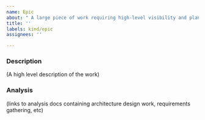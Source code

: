 ```yaml
---
name: Epic
about: " A large piece of work requiring high-level visibility and planning"
title: ''
labels: kind/epic
assignees: ''

---
```


### Description

(A high level description of the work)

### Analysis

(links to analysis docs containing architecture design work, requirements gathering, etc)

<!-- task list will be automatically generated from below. 
     Just add issue references, i.e. #23, #458 and it will
     be picked up.
 >
<!-- EPIC:DATA
     
-->
